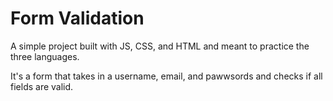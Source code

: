 **Form Validation**
===================

A simple project built with JS, CSS, and HTML and meant to practice the three languages.

It's a form that takes in a username, email, and pawwsords and checks if all fields are valid.
